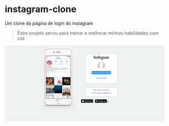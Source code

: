 # instagram-clone
Um clone da página de login do instagram

> Estre projeto serviu para treinar e melhorar minhas habilidades com css

![print](print.png)

